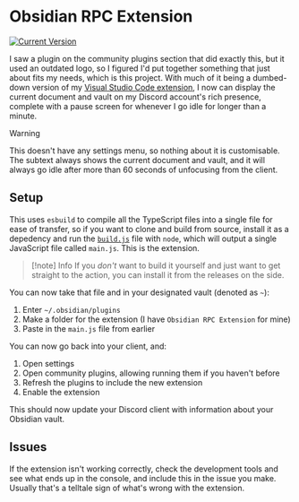 # Obsidian RPC Extension

[![Current Version](https://img.shields.io/badge/dynamic/json?url=https%3A%2F%2Fgithub.com%2Faxololly%2Fobsidian-rpc%2Fraw%2Fmain%2Fmanifest.json&query=%24.version&label=version&color=default)](https://github.com/axololly/obsidian-rpc/releases/tag/v0.1.0)

I saw a plugin on the community plugins section that did exactly this, but it used an outdated logo, so I figured I'd put together something that just about fits my needs, which is this project. With much of it being a dumbed-down version of my [Visual Studio Code extension](https://github.com/axololly/discode/tree/main), I now can display the current document and vault on my Discord account's rich presence, complete with a pause screen for whenever I go idle for longer than a minute.

> [!warning]
> This doesn't have any settings menu, so nothing about it is customisable. The subtext always shows the current document and vault, and it will always go idle after more than 60 seconds of unfocusing from the client.

## Setup

This uses `esbuild` to compile all the TypeScript files into a single file for ease of transfer, so if you want to clone and build from source, install it as a depedency and run the [`build.js`](./build.js) file with `node`, which will output a single JavaScript file called `main.js`. This is the extension.

> [!note] Info
> If you _don't_ want to build it yourself and just want to get straight to the action, you can install it from the releases on the side.

You can now take that file and in your designated vault (denoted as `~`):

1. Enter `~/.obsidian/plugins`
2. Make a folder for the extension (I have `Obsidian RPC Extension` for mine)
3. Paste in the `main.js` file from earlier

You can now go back into your client, and:

1. Open settings
2. Open community plugins, allowing running them if you haven't before
3. Refresh the plugins to include the new extension
4. Enable the extension

This should now update your Discord client with information about your Obsidian vault.

## Issues

If the extension isn't working correctly, check the development tools and see what ends up in the console, and include this in the issue you make. Usually that's a telltale sign of what's wrong with the extension.